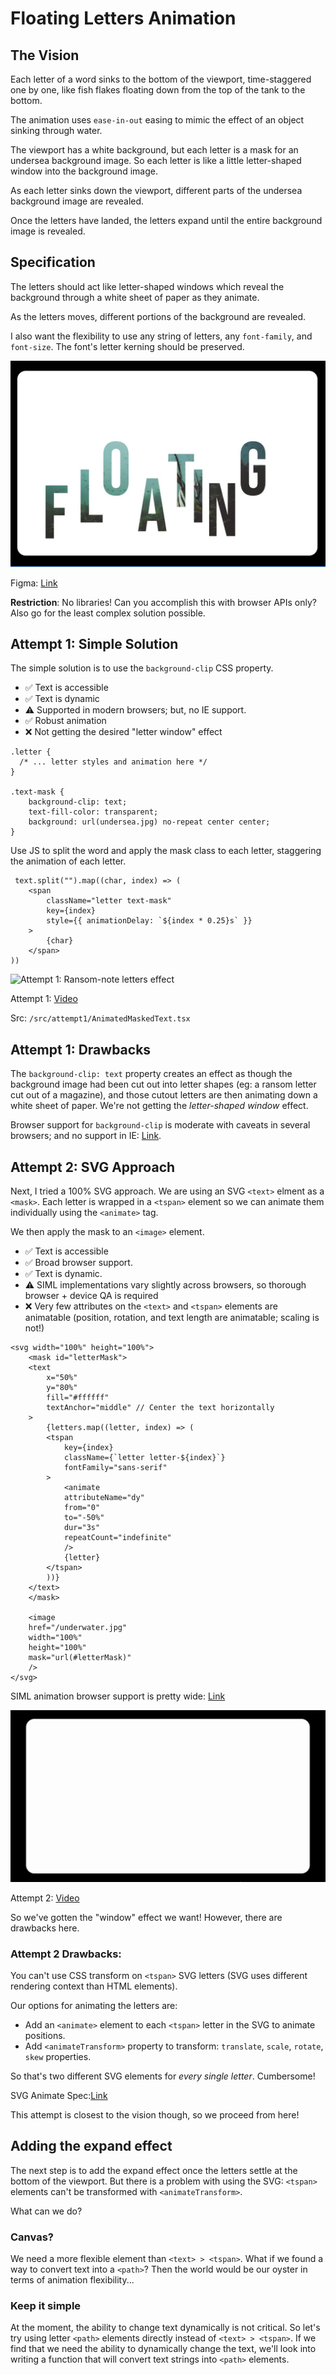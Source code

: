 # Floating Letters Animation

## The Vision

Each letter of a word sinks to the bottom of the viewport, time-staggered one by one, like fish flakes floating down from the top of the tank to the bottom.

The animation uses `ease-in-out` easing to mimic the effect of an object sinking through water.

The viewport has a white background, but each letter is a mask for an undersea background image. So each letter is like a little letter-shaped window into the background image.

As each letter sinks down the viewport, different parts of the undersea background image are revealed.

Once the letters have landed, the letters expand until the entire background image is revealed.

## Specification

The letters should act like letter-shaped windows which reveal the background through a white sheet of paper as they animate.

As the letters moves, different portions of the background are revealed.

I also want the flexibility to use any string of letters, any `font-family`, and `font-size`. The font's letter kerning should be preserved.

![The gist of the effect](/public/vision.jpg)

Figma: [Link](https://www.figma.com/design/Xce2Pl5CuENR2xOcF3gBY3/Pretty-Landing-Page?node-id=0-1&t=NtWND3PZhlDAaaUM-1)

**Restriction**: No libraries! Can you accomplish this with browser APIs only? Also go for the least complex solution possible.

## Attempt 1: Simple Solution

The simple solution is to use the `background-clip` CSS property.

- ✅ Text is accessible
- ✅ Text is dynamic
- ⚠️ Supported in modern browsers; but, no IE support.
- ✅ Robust animation
- ❌ Not getting the desired "letter window" effect

```
.letter {
  /* ... letter styles and animation here */
}

.text-mask {
    background-clip: text;
    text-fill-color: transparent;
    background: url(undersea.jpg) no-repeat center center;
}
```

Use JS to split the word and apply the mask class to each letter, staggering the animation of each letter.

```
 text.split("").map((char, index) => (
    <span
        className="letter text-mask"
        key={index}
        style={{ animationDelay: `${index * 0.25}s` }}
    >
        {char}
    </span>
))
```

![Attempt 1: Ransom-note letters effect](/public/attempt1.gif)

Attempt 1: [Video](https://res.cloudinary.com/dufgddjc5/video/upload/v1733857752/attempt1_djf6gl.mp4)

Src: `/src/attempt1/AnimatedMaskedText.tsx`

## Attempt 1: Drawbacks

The `background-clip: text` property creates an effect as though the background image had been cut out into letter shapes (eg: a ransom letter cut out of a magazine), and those cutout letters are then animating down a white sheet of paper. We're not getting the _letter-shaped window_ effect.

Browser support for `background-clip` is moderate with caveats in several browsers; and no support in IE: [Link](https://caniuse.com/?search=background-clip).

## Attempt 2: SVG Approach

Next, I tried a 100% SVG approach. We are using an SVG `<text>` elment as a `<mask>`. Each letter is wrapped in a `<tspan>` element so we can animate them individually using the `<animate>` tag.

We then apply the mask to an `<image>` element.

- ✅ Text is accessible
- ✅ Broad browser support.
- ✅ Text is dynamic.
- ⚠️ SIML implementations vary slightly across browsers, so thorough browser + device QA is required
- ❌ Very few attributes on the `<text>` and `<tspan>` elements are animatable (position, rotation, and text length are animatable; scaling is not!)

```
<svg width="100%" height="100%">
    <mask id="letterMask">
    <text
        x="50%"
        y="80%"
        fill="#ffffff"
        textAnchor="middle" // Center the text horizontally
    >
        {letters.map((letter, index) => (
        <tspan
            key={index}
            className={`letter letter-${index}`}
            fontFamily="sans-serif"
        >
            <animate
            attributeName="dy"
            from="0"
            to="-50%"
            dur="3s"
            repeatCount="indefinite"
            />
            {letter}
        </tspan>
        ))}
    </text>
    </mask>

    <image
    href="/underwater.jpg"
    width="100%"
    height="100%"
    mask="url(#letterMask)"
    />
</svg>
```

SIML animation browser support is pretty wide: [Link](https://caniuse.com/?search=svg%20animation)

![Attempt 2: Letter-window effect achieved](/public/attempt2.gif)

Attempt 2: [Video](https://res.cloudinary.com/dufgddjc5/video/upload/v1733858380/floating-svg_x0u0mq.mp4)

So we've gotten the "window" effect we want! However, there are drawbacks here.

### Attempt 2 Drawbacks:

You can't use CSS transform on `<tspan>` SVG letters (SVG uses different rendering context than HTML elements).

Our options for animating the letters are:

- Add an `<animate>` element to each `<tspan>` letter in the SVG to animate positions.
- Add `<animateTransform>` property to transform: `translate`, `scale`, `rotate`, `skew` properties.

So that's two different SVG elements for _every single letter_. Cumbersome!

SVG Animate Spec:[Link](https://svgwg.org/specs/animations/#AnimateElement)

This attempt is closest to the vision though, so we proceed from here!

## Adding the expand effect

The next step is to add the expand effect once the letters settle at the bottom of the viewport. But there is a problem with using the SVG: `<tspan>` elements can't be transformed with `<animateTransform>`.

What can we do?

### Canvas?

We need a more flexible element than `<text> > <tspan>`. What if we found a way to convert text into a `<path>`? Then the world would be our oyster in terms of animation flexibility...

### Keep it simple

At the moment, the ability to change text dynamically is not critical. So let's try using letter `<path>` elements directly instead of `<text> > <tspan>`. If we find that we need the ability to dynamically change the text, we'll look into writing a function that will convert text strings into `<path>` elements.
